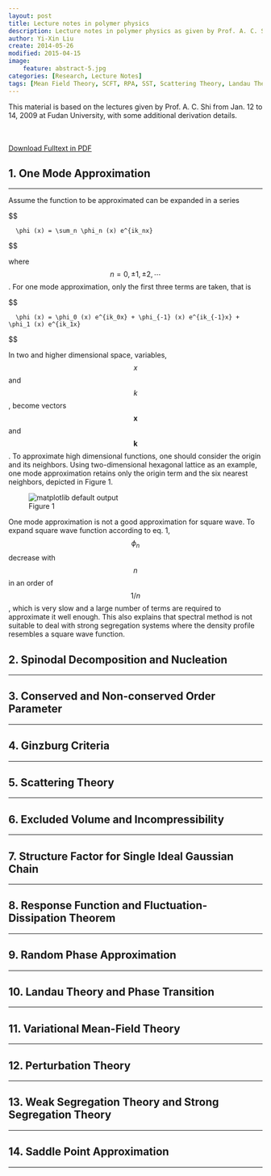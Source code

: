 ```yaml
---
layout: post
title: Lecture notes in polymer physics
description: Lecture notes in polymer physics as given by Prof. A. C. Shi.
author: Yi-Xin Liu
create: 2014-05-26
modified: 2015-04-15
image:
    feature: abstract-5.jpg
categories: [Research, Lecture Notes]
tags: [Mean Field Theory, SCFT, RPA, SST, Scattering Theory, Landau Theory, Phase Transition]
---
```


This material is based on the lectures given by Prof. A. C. Shi from Jan. 12 to 14, 2009 at Fudan University, with some additional derivation details.

<!--more-->

<div markdown="0">
    <br><br>
    <a href="{{ site.url }}/downloads/pp-notes.pdf" class="btn btn-success">Download Fulltext in PDF</a>
</div>

## 1. One Mode Approximation
-----

Assume the function to be approximated can be expanded in a series

$$

      \phi (x) = \sum_n \phi_n (x) e^{ik_nx}

$$

where $$n = 0, \pm 1, \pm 2, \cdots$$. For one mode approximation, only the first three terms are taken, that is

$$

      \phi (x) = \phi_0 (x) e^{ik_0x} + \phi_{-1} (x) e^{ik_{-1}x} + \phi_1 (x) e^{ik_1x}

$$

In two and higher dimensional space, variables, $$x$$ and $$k$$, become vectors $$\mathbf{x}$$ and $$\mathbf{k}$$. To approximate high dimensional functions, one should consider the origin and its neighbors. Using two-dimensional hexagonal lattice as an example, one mode approximation retains only the origin term and the six nearest neighbors, depicted in Figure 1.

<figure>
    <img src="{{ site.url }}/images/20140526/pp-notes-01.png" alt="matplotlib default output">
    <figcaption>Figure 1</figcaption>
</figure>

One mode approximation is not a good approximation for square wave.
To expand square wave function according to eq. 1, $$\phi_n$$ decrease with $$n$$ in an order of $$1/n$$, which is very slow and a large number of terms are required to approximate it well enough. This also explains that spectral method is not suitable to deal with strong segregation systems where the density profile resembles a square wave function.

## 2. Spinodal Decomposition and Nucleation
----------------------------------------

## 3. Conserved and Non-conserved Order Parameter
----------------------------------------------

## 4. Ginzburg Criteria
--------------------

## 5. Scattering Theory
--------------------

## 6. Excluded Volume and Incompressibility
----------------------------------------

## 7. Structure Factor for Single Ideal Gaussian Chain
---------------------------------------------------

## 8. Response Function and Fluctuation-Dissipation Theorem
--------------------------------------------------------

## 9. Random Phase Approximation
-----------------------------

## 10. Landau Theory and Phase Transition
--------------------------------------

## 11. Variational Mean-Field Theory
---------------------------------

## 12. Perturbation Theory
-----------------------

## 13. Weak Segregation Theory and Strong Segregation Theory
---------------------------------------------------------

## 14. Saddle Point Approximation
------------------------------

